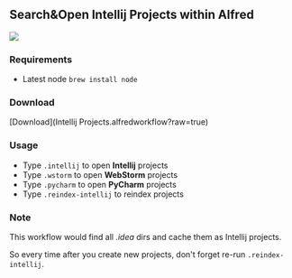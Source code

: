 ## Search&Open Intellij Projects within Alfred

![](intellij-projects.cache.gif)

### Requirements

- Latest node `brew install node`

### Download

[Download](Intellij Projects.alfredworkflow?raw=true)

### Usage

- Type `.intellij` to open **Intellij** projects
- Type `.wstorm` to open **WebStorm** projects
- Type `.pycharm` to open **PyCharm** projects
- Type `.reindex-intellij` to reindex projects

### Note

This workflow would find all *.idea* dirs and cache them as Intellij projects.

So every time after you create new projects, don't forget re-run `.reindex-intellij`.




